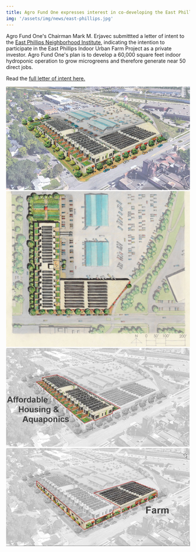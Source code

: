 ```yaml
---
title: Agro Fund One expresses interest in co-developing the East Phillips Indoor Urban Farm in Minneapolis, MN
img: '/assets/img/news/east-phillips.jpg'
---
```


Agro Fund One's Chairman Mark M. Erjavec submittted a letter of intent to the <a href="http://eastphillipsneighborhoodinstitute.org" target="_blank" rel="noopener">East Phillips Neighborhood Institute</a>, indicating the intention to participate in the East Phillips Indoor Urban Farm Project as a private investor. Agro Fund One's plan is to develop a 60,000 square feet indoor hydroponic operation to grow microgreens and therefore generate near 50 direct jobs.

Read the <a href="/assets/documents/Letter-of-Intent-AFO-Phillips.pdf" target="_blank">full letter of intent here.</a>

<div class="row justify-content-center">
    <div class="col-md-12">
        <div class="row">
            <a href="/assets/img/news/east-phillips.jpg" data-toggle="lightbox" data-gallery="east-phillips-gallery" class="col-sm-3 light-img">
                <img src="/assets/img/news/east-phillips.jpg" class="img-fluid">
            </a>
            <a href="/assets/img/news/east-phillips1.jpg" data-toggle="lightbox" data-gallery="east-phillips-gallery" class="col-sm-3 light-img">
                <img src="/assets/img/news/east-phillips1.jpg" class="img-fluid">
            </a>
            <a href="/assets/img/news/east-phillips2.jpg" data-toggle="lightbox" data-gallery="east-phillips-gallery" class="col-sm-3 light-img">
                <img src="/assets/img/news/east-phillips2.jpg" class="img-fluid">
            </a>
                        <a href="/assets/img/news/east-phillips3.jpg" data-toggle="lightbox" data-gallery="east-phillips-gallery" class="col-sm-3 light-img">
                <img src="/assets/img/news/east-phillips3.jpg" class="img-fluid">
            </a>
        </div>
    </div>
</div>
